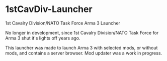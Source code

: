 # 1stCavDiv-Launcher
1st Cavalry Division/NATO Task Force Arma 3 Launcher

No longer in development, since 1st Cavalry Division/NATO Task Force for Arma 3 shut it's lights off years ago.

This launcher was made to launch Arma 3 with selected mods, or without mods, and contains a server browser. Mod updater was a work in progress.
